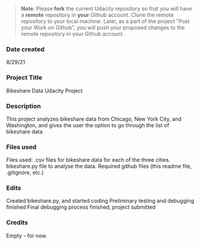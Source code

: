 >**Note**: Please **fork** the current Udacity repository so that you will have a **remote** repository in **your** Github account. Clone the remote repository to your local machine. Later, as a part of the project "Post your Work on Github", you will push your proposed changes to the remote repository in your Github account.

### Date created
8/29/21

### Project Title
Bikeshare Data Udacity Project

### Description
This project analyzes bikeshare data from Chicago, New York City, and Washington, and gives the user the option to go through the list of bikeshare data

### Files used
Files used:
.csv files for bikeshare data for each of the three cities.
bikeshare.py file to analyse the data.
Required github files (this readme file, .gitignore, etc.)

### Edits
Created bikeshare.py, and started coding
Preliminary testing and debugging finished
Final debugging process finished, project submitted

### Credits
Empty - for now.


